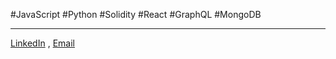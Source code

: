 #JavaScript #Python #Solidity #React #GraphQL #MongoDB

---

[LinkedIn](https://www.linkedin.com/in/barkand) , [Email](mailto:barkand@ymail.com) 

        
<!--
- 🔭 I’m currently working on ...
- 🌱 I’m currently learning ...
- 👯 I’m looking to collaborate on ...
- 🤔 I’m looking for help with ...
- 💬 Ask me about ...
- 📫 How to reach me: ...
- 😄 Pronouns: ...
- ⚡ Fun fact: ...

<p align="center"> <img src="https://github-readme-stats.vercel.app/api?username=Barkand&show_icons=true&theme=gotham" alt="Barkand&" />

![svg](https://github.com/barkand/Barkand/blob/main/profile-3d-contrib/profile-season.svg)
https://github.com/barkand/Barkand/blob/main/profile-3d-contrib/profile-green-animate.svg

-->
